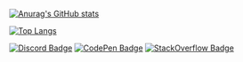 [![Anurag's GitHub stats](https://github-readme-stats.vercel.app/api?username=Innokentie&theme=dark&bg_color=30,e96443,904e95&text_color=ffffff&icon_color=e9d179)](https://github.com/Innokentie/Innokentie/)

[![Top Langs](https://github-readme-stats.vercel.app/api/top-langs/?username=Innokentie)](https://github.com/Innokentie/Innokentie)


[![Discord Badge](https://img.shields.io/badge/-Discord-424242?style=for-the-badge&logo=Discord&logoColor=white)](https://discord.gg/PZyhBVastb)
[![CodePen Badge](https://img.shields.io/badge/-CodePen-424242?style=for-the-badge&logo=CodePen)](https://codepen.io/MControll)
[![StackOverflow Badge](https://img.shields.io/badge/-StackOverflow-F58025?style=for-the-badge&logo=StackOverflow)]()
